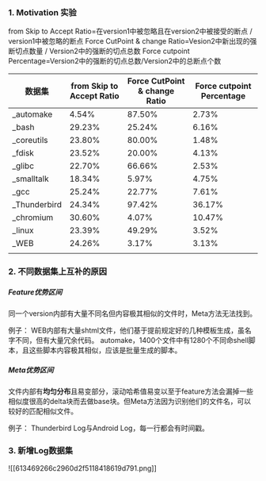 

### 1. Motivation 实验
from Skip to Accept Ratio=在version1中被忽略且在version2中被接受的断点 / version1中被忽略的断点
Force CutPoint & change Ratio=Vesion2中新出现的强断切点数量 / Version2中的强断的切点总数
Force cutpoint Percentage=Version2中的强断的切点总数/Version2中的总断点个数

| 数据集          | from Skip to Accept Ratio | Force CutPoint & change Ratio | Force cutpoint Percentage |
| ------------ | ------------------------- | ----------------------------- | ------------------------- |
| _automake    | 4.54%                     | 87.50%                        | 2.73%                     |
| _bash        | 29.23%                    | 25.24%                        | 6.16%                     |
| _coreutils   | 23.80%                    | 80.00%                        | 1.48%                     |
| _fdisk       | 23.52%                    | 20.00%                        | 4.13%                     |
| _glibc       | 22.70%                    | 66.66%                        | 2.53%                     |
| _smalltalk   | 18.34%                    | 5.97%                         | 4.75%                     |
| _gcc         | 25.24%                    | 22.77%                        | 7.61%                     |
| _Thunderbird | 24.34%                    | 97.42%                        | 36.17%                    |
| _chromium    | 30.60%                    | 4.07%                         | 10.47%                    |
| _linux       | 23.39%                    | 49.29%                        | 3.52%                     |
| _WEB         | 24.26%                    | 3.17%                         | 3.13%                     |
|              |                           |                               |                           |
### 2. 不同数据集上互补的原因

##### Feature优势区间
同一个version内部有大量不同名但内容极其相似的文件时，Meta方法无法找到。

例子：
WEB内部有大量shtml文件，他们基于提前规定好的几种模板生成，虽名字不同，但有大量冗余代码。
automake，1400个文件中有1280个不同命shell脚本，且这些脚本内容极其相似，应该是批量生成的脚本。

##### Meta优势区间
文件内部有**均匀分布**且易变部分，滚动哈希值易变以至于feature方法会漏掉一些相似度很高的delta块而去做base块。但Meta方法因为识别他们的文件名，可以较好的匹配相似文件。

例子：
Thunderbird Log与Android Log，每一行都会有时间戳。
### 3. 新增Log数据集

![[613469266c2960d2f5118418619d791.png]]